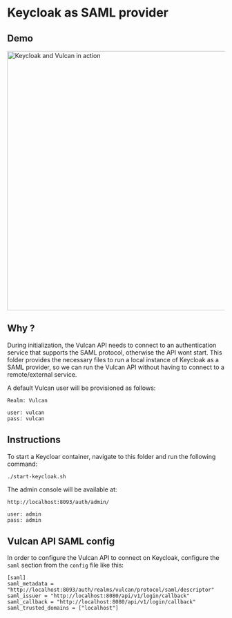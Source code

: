 # Keycloak as SAML provider

## Demo

<img src="keycloak-vulcan-demo.gif" alt="Keycloak and Vulcan in action" width="600"/>

## Why ?

During initialization, the Vulcan API needs to connect to an authentication service that supports the SAML protocol, otherwise the API wont start.
This folder provides the necessary files to run a local instance of Keycloak as a SAML provider, so we can run the Vulcan API without having to connect to a remote/external service.

A default Vulcan user will be provisioned as follows:

```
Realm: Vulcan

user: vulcan
pass: vulcan
```


## Instructions

To start a Keycloar container, navigate to this folder and run the following command:
```
./start-keycloak.sh 
```

The admin console will be available at:
```
http://localhost:8093/auth/admin/

user: admin
pass: admin
```

## Vulcan API SAML config

In order to configure the Vulcan API to connect on Keycloak, configure the `saml` section from the `config` file like this:

```
[saml]
saml_metadata = "http://localhost:8093/auth/realms/vulcan/protocol/saml/descriptor"
saml_issuer = "http://localhost:8080/api/v1/login/callback"
saml_callback = "http://localhost:8080/api/v1/login/callback"
saml_trusted_domains = ["localhost"]
```

